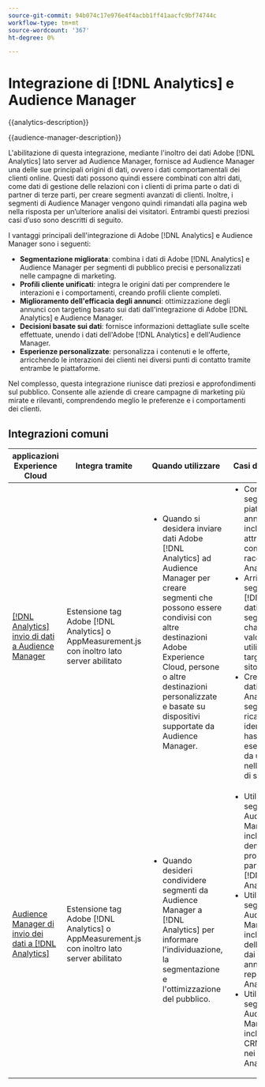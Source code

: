 ```yaml
---
source-git-commit: 94b074c17e976e4f4acbb1ff41aacfc9bf74744c
workflow-type: tm+mt
source-wordcount: '367'
ht-degree: 0%

---
```



# Integrazione di [!DNL Analytics] e Audience Manager

{{analytics-description}}

{{audience-manager-description}}

L&#39;abilitazione di questa integrazione, mediante l&#39;inoltro dei dati Adobe [!DNL Analytics] lato server ad Audience Manager, fornisce ad Audience Manager una delle sue principali origini di dati, ovvero i dati comportamentali dei clienti online. Questi dati possono quindi essere combinati con altri dati, come dati di gestione delle relazioni con i clienti di prima parte o dati di partner di terze parti, per creare segmenti avanzati di clienti. Inoltre, i segmenti di Audience Manager vengono quindi rimandati alla pagina web nella risposta per un’ulteriore analisi dei visitatori. Entrambi questi preziosi casi d’uso sono descritti di seguito.

I vantaggi principali dell&#39;integrazione di Adobe [!DNL Analytics] e Audience Manager sono i seguenti:

+ **Segmentazione migliorata**: combina i dati di Adobe [!DNL Analytics] e Audience Manager per segmenti di pubblico precisi e personalizzati nelle campagne di marketing.
+ **Profili cliente unificati**: integra le origini dati per comprendere le interazioni e i comportamenti, creando profili cliente completi.
+ **Miglioramento dell&#39;efficacia degli annunci**: ottimizzazione degli annunci con targeting basato sui dati dall&#39;integrazione di Adobe [!DNL Analytics] e Audience Manager.
+ **Decisioni basate sui dati**: fornisce informazioni dettagliate sulle scelte effettuate, unendo i dati dell&#39;Adobe [!DNL Analytics] e dell&#39;Audience Manager.
+ **Esperienze personalizzate**: personalizza i contenuti e le offerte, arricchendo le interazioni dei clienti nei diversi punti di contatto tramite entrambe le piattaforme.

Nel complesso, questa integrazione riunisce dati preziosi e approfondimenti sul pubblico. Consente alle aziende di creare campagne di marketing più mirate e rilevanti, comprendendo meglio le preferenze e i comportamenti dei clienti.

## Integrazioni comuni

<table>
    <thead>
        <tr>
            <th>applicazioni Experience Cloud</th>
            <th>Integra tramite</th>
            <th>Quando utilizzare</th>
            <th>Casi d’uso comuni</th>
        </tr>
    </thead>
    <tbody>
        <tr>
            <td>
                <a href="/docs/analytics-learn/tutorials/integrations/audience-manager/enable-server-side-forwarding-in-adobe-launch.html" target="_blank" rel="noreferrer">[!DNL Analytics] invio di dati a Audience Manager</a>
            </td>
            <td>Estensione tag Adobe [!DNL Analytics] o AppMeasurement.js con inoltro lato server abilitato</td>
            <td>
                <ul style="margin-top: 0;">
                    <li>Quando si desidera inviare dati Adobe [!DNL Analytics] ad Audience Manager per creare segmenti che possono essere condivisi con altre destinazioni Adobe Experience Cloud, persone o altre destinazioni personalizzate e basate su dispositivi supportate da Audience Manager.</li>
                </ul>
            </td>
            <td>
                <ul style="margin-top: 0;">
                    <li>Condividere segmenti su piattaforme di annunci che includono attributi comportamentali raccolti in [!DNL Analytics].</li>
                    <li>Arricchisci i segmenti con [!DNL Analytics] dati per creare segmenti cross-channel di alto valore da utilizzare nel targeting nel sito.</li>
                    <li>Crea livelli di dati [!DNL Analytics] in segmenti ricavati da identificatori con hash, ad esempio e-mail, da utilizzare nelle piattaforme di social media.</li>
                </ul>
            </td>
        </tr>        
        <tr>
            <td>
                <a href="https://experienceleague.adobe.com/docs/analytics/integration/audience-analytics/mc-audiences-aam.html?lang=it" target="_blank" rel="noreferrer">Audience Manager di invio dei dati a [!DNL Analytics]</a>
            </td>
            <td>Estensione tag Adobe [!DNL Analytics] o AppMeasurement.js con inoltro lato server abilitato</td>
            <td>
                <ul style="margin-top: 0;">
                    <li>Quando desideri condividere segmenti da Audience Manager a [!DNL Analytics] per informare l'individuazione, la segmentazione e l'ottimizzazione del pubblico.</li>
                </ul>
            </td>
            <td>
                <ul style="margin-top: 0;">
                    <li>Utilizzare segmenti di Audience Manager che includono dati demografici di provider di terze parti nei report [!DNL Analytics].</li>
                    <li>Utilizzare i segmenti di Audience Manager che includono i dati della campagna dai server di annunci nei report [!DNL Analytics].</li>
                    <li>Utilizzare segmenti Audience Manager che includono dati CRM onboarded nei report [!DNL Analytics].</li>
                </ul>
            </td>
        </tr>
    </tbody>
</table>
